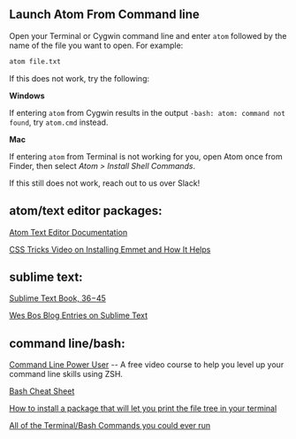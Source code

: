 ## Launch Atom From Command line

Open your Terminal or Cygwin command line and enter `atom` followed by the name of the file you want to open. For example:

```bash
atom file.txt
```
If this does not work, try the following:   

**Windows**  

If entering `atom` from Cygwin results in the output `-bash: atom: command not found`, try `atom.cmd` instead.

**Mac**  

If entering `atom` from Terminal is not working for you, open Atom once from Finder, then select *Atom > Install Shell Commands*.

If this still does not work, reach out to us over Slack!

## atom/text editor packages:

[Atom Text Editor Documentation](http://flight-manual.atom.io/)

[CSS Tricks Video on Installing Emmet and How It Helps](https://css-tricks.com/video-screencasts/129-emmet-awesome/)

## sublime text:

[Sublime Text Book, $36-$45](https://sublimetextbook.com/)

[Wes Bos Blog Entries on Sublime Text](http://wesbos.com/category/sublime-text/)

## command line/bash:

[Command Line Power User](http://commandlinepoweruser.com/) -- A free video course to help you level up your command line skills using ZSH.

[Bash Cheat Sheet](http://learncodethehardway.org/unix/bash_cheat_sheet.pdf)

[How to install a package that will let you print the file tree in your terminal](http://askubuntu.com/questions/431251/how-to-print-the-directory-tree-in-terminal)

[All of the Terminal/Bash Commands you could ever run](http://ss64.com/bash/)
